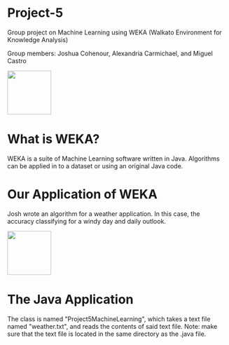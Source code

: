 # Project-5
Group project on Machine Learning using WEKA (Walkato Environment for Knowledge Analysis)

Group members: Joshua Cohenour, Alexandria Carmichael, and Miguel Castro

<img src = "https://yt3.ggpht.com/-r0rfW4taC6E/AAAAAAAAAAI/AAAAAAAAAAA/0H_3MNfAUzM/s900-c-k-no-mo-rj-c0xffffff/photo.jpg" width = "100">

# What is WEKA?
WEKA is a suite of Machine Learning software written in Java. Algorithms can be applied in to a dataset or using an original Java code.

# Our Application of WEKA
Josh wrote an algorithm for a weather application. In this case, the accuracy classifying for a windy day and daily outlook. 

<img src = "https://icons.wxug.com/i/c/v4/chancerain.svg" width = "100">

# The Java Application
The class is named "Project5MachineLearning", which takes a text file named "weather.txt", and reads the contents of said text file. Note: make sure that the text file is located in the same directory as the .java file.
